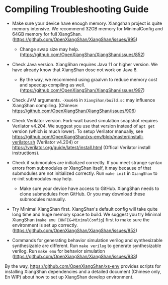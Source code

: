 Compiling Troubleshooting Guide
================

* Make sure your device have enough memory. Xiangshan project is quite memory intensive. We recommend 32GB memory for MinimalConfig and 64GB memory for full XiangShan. (https://github.com/OpenXiangShan/XiangShan/issues/995)
    * Change swap size may help. (https://github.com/OpenXiangShan/XiangShan/issues/852)

* Check Java version. XiangShan requires Java 11 or higher version. We have already know that XiangShan dose not work on Java 8.
    * By the way, we recommend using graalvm to reduce memory cost and speedup compiling as well. (https://github.com/OpenXiangShan/XiangShan/issues/997)

* Check JVM arguments. `-Xmx64G` in `XiangShan/build.sc` may influence XiangShan compiling. (Chinese: https://github.com/OpenXiangShan/XiangShan/issues/906)

* Check Verilator version. Fork-wait based simulation snapshot requires Verilator v4.204. We suggest you use that version instead of `apt get` version (which is much lower). To setup Verilator manually, see https://github.com/OpenXiangShan/xs-env/blob/master/install-verilator.sh (Verilator v4.204) or https://verilator.org/guide/latest/install.html (Offical Verilator install instructions).

* Check if submodules are initialized correctly. If you meet strange syntax errors from submodules or XiangShan itself, it may because of that submodules are not initialized correctly. Run `make init` in `XiangShan` to re-init submodules may help.
    * Make sure your device have access to GitHub. XiangShan needs to clone submodules from GitHub. Or you may download these submodules manually.

* Try Minimal XiangShan first. XiangShan's default config will take quite long time and huge memory space to build. We suggest you try Minimal XiangShan (`make emu CONFIG=MinimalConfig`) first to make sure the environment is set up correctly. (https://github.com/OpenXiangShan/XiangShan/issues/852)

* Commands for generating behavior simulation verilog and synthesizable synthesizable are different. Run `make verilog` to generate synthesizable verilog. Run `make emu` for behavior simulation (https://github.com/OpenXiangShan/XiangShan/issues/933)

By the way, https://github.com/OpenXiangShan/xs-env provides scripts for installing XiangShan dependencies and a detailed document (Chinese only, En WIP) about how to set up XiangShan develop environment.